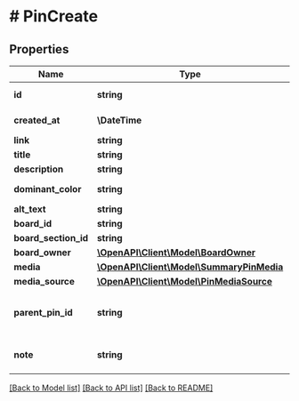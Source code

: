 # # PinCreate

## Properties

Name | Type | Description | Notes
------------ | ------------- | ------------- | -------------
**id** | **string** |  | [optional] [readonly]
**created_at** | **\DateTime** |  | [optional] [readonly]
**link** | **string** |  | [optional]
**title** | **string** |  | [optional]
**description** | **string** |  | [optional]
**dominant_color** | **string** | Dominant pin color. Hex number, e.g. \\\&quot;#6E7874\\\&quot;. | [optional]
**alt_text** | **string** |  | [optional]
**board_id** | **string** | The board to which this Pin belongs. | [optional]
**board_section_id** | **string** | The board section to which this Pin belongs. | [optional]
**board_owner** | [**\OpenAPI\Client\Model\BoardOwner**](BoardOwner.md) |  | [optional]
**media** | [**\OpenAPI\Client\Model\SummaryPinMedia**](SummaryPinMedia.md) |  | [optional]
**media_source** | [**\OpenAPI\Client\Model\PinMediaSource**](PinMediaSource.md) |  | [optional]
**parent_pin_id** | **string** | The source pin id if this pin was saved from another pin. &lt;a href&#x3D;\&quot;https://help.pinterest.com/article/save-pins-on-pinterest\&quot;&gt;Learn more&lt;/a&gt;. | [optional]
**note** | **string** | Private note for this Pin. &lt;a href&#x3D;\&quot;https://help.pinterest.com/en/article/add-notes-to-your-pins\&quot;&gt;Learn more&lt;/a&gt;. | [optional]

[[Back to Model list]](../../README.md#models) [[Back to API list]](../../README.md#endpoints) [[Back to README]](../../README.md)
